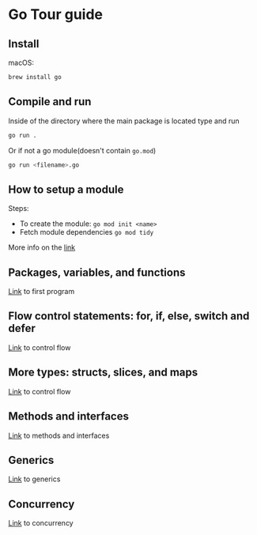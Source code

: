 # Go Tour guide

## Install

macOS:

```bash
brew install go
```

## Compile and run

Inside of the directory where the main package is located type and run

```bash
go run .
```

Or if not a go module(doesn't contain `go.mod`)

```bash
go run <filename>.go
```

## How to setup a module

Steps:

* To create the module: `go mod init <name>`
* Fetch module dependencies `go mod tidy`

More info on the [link](https://go.dev/doc/tutorial/getting-started)

## Packages, variables, and functions

[Link](./0.packages-vars-functions/packagesVarsFunctions.go) to first program

## Flow control statements: for, if, else, switch and defer

[Link](./1.control-flow-statements/controlFlow.go) to control flow

## More types: structs, slices, and maps

[Link](./2.types-structs-slices-maps/types.go) to control flow

## Methods and interfaces

[Link](./3.methods-interfaces/methodsAndInterfaces.go) to methods and interfaces

## Generics

[Link](./4.generics/generics.go) to generics

## Concurrency

[Link](./5.concurrency/concurrency.go) to concurrency
